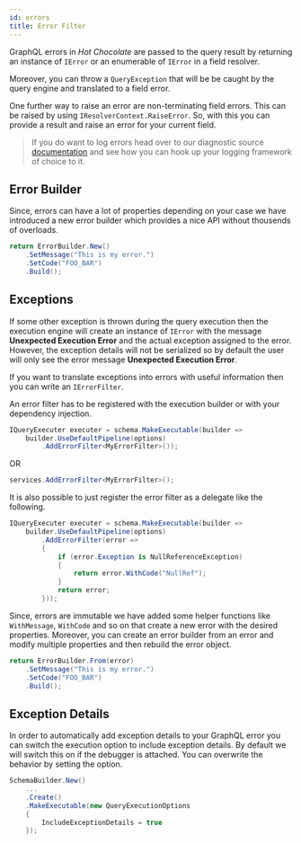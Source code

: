```yaml
---
id: errors
title: Error Filter
---
```


GraphQL errors in _Hot Chocolate_ are passed to the query result by returning an instance of `IError` or an enumerable of `IError` in a field resolver.

Moreover, you can throw a `QueryException` that will be be caught by the query engine and translated to a field error.

One further way to raise an error are non-terminating field errors. This can be raised by using `IResolverContext.RaiseError`. So, with this you can provide a result and raise an error for your current field.

> If you do want to log errors head over to our diagnostic source [documentation](instrumentation.md) and see how you can hook up your logging framework of choice to it. 

## Error Builder

Since, errors can have a lot of properties depending on your case we have introduced a new error builder which provides a nice API without thousends of overloads.

```csharp
return ErrorBuilder.New()
    .SetMessage("This is my error.")
    .SetCode("FOO_BAR")
    .Build();
```

## Exceptions

If some other exception is thrown during the query execution then the execution engine will create an instance of `IError` with the message **Unexpected Execution Error** and the actual exception assigned to the error. However, the exception details will not be serialized so by default the user will only see the error message **Unexpected Execution Error**.

If you want to translate exceptions into errors with useful information then you can write an `IErrorFilter`.

An error filter has to be registered with the execution builder or with your dependency injection.

```csharp
IQueryExecuter executer = schema.MakeExecutable(builder =>
    builder.UseDefaultPipeline(options)
        .AddErrorFilter<MyErrorFilter>());
```

OR

```csharp
services.AddErrorFilter<MyErrorFilter>();
```

It is also possible to just register the error filter as a delegate like the following.

```csharp
IQueryExecuter executer = schema.MakeExecutable(builder =>
    builder.UseDefaultPipeline(options)
        .AddErrorFilter(error =>
        {
            if (error.Exception is NullReferenceException)
            {
                return error.WithCode("NullRef");
            }
            return error;
        }));
```

Since, errors are immutable we have added some helper functions like `WithMessage`, `WithCode` and so on that create a new error with the desired properties. Moreover, you can create an error builder from an error and modify multiple properties and then rebuild the error object.

```csharp
return ErrorBuilder.From(error)
    .SetMessage("This is my error.")
    .SetCode("FOO_BAR")
    .Build();
```

## Exception Details

In order to automatically add exception details to your GraphQL error you can switch the execution option to include exception details. By default we will switch this on if the debugger is attached. You can overwrite the behavior by setting the option.

```csharp
SchemaBuilder.New()
    ...
    .Create()
    .MakeExecutable(new QueryExecutionOptions
    {
        IncludeExceptionDetails = true
    });
```
